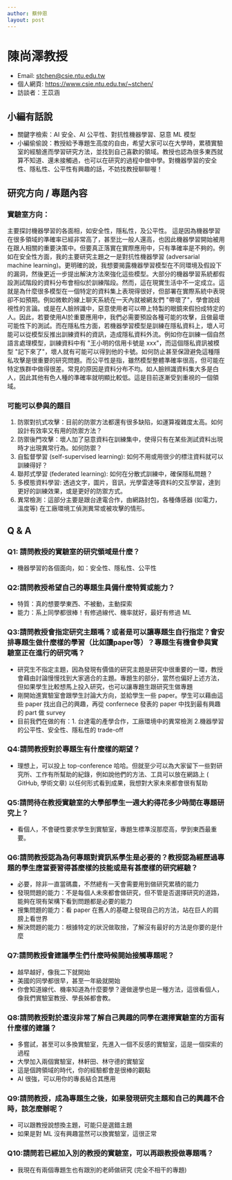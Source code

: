 ```yaml
---
author: 蔡仲恩
layout: post
---
```


#   陳尚澤教授

- Email: [stchen@csie.ntu.edu.tw](mailto:stchen@csie.ntu.edu.tw)
- 個人網頁: <https://www.csie.ntu.edu.tw/~stchen/>
- 訪談者：王苡涵

## 小編有話說

- 關鍵字檢索：AI 安全、AI 公平性、對抗性機器學習、惡意 ML 模型
- 小編偷偷說：教授給予專題生高度的自由，希望大家可以在大學時，累積實驗室的經驗進而學習研究方法，並找到自己喜歡的領域。教授也認為很多東西就算不知道、還未接觸過，也可以在研究的過程中做中學。對機器學習的安全性、隱私性、公平性有興趣的話，不妨找教授聊聊喔！


## 研究方向 / 專題內容

### 實驗室方向：
主要探討機器學習的各面相，如安全性，隱私性，及公平性。
這是因為機器學習在很多領域的準確率已經非常高了，甚至比一般人還高，也因此機器學習開始被用在跟人相關的重要決策中。但要真正落實在實際應用中，只有準確率是不夠的。例如在安全性方面，我的主要研究主題之一是對抗性機器學習 (adversarial machine learning)。更明確的說，我想要揭露機器學習模型在不同環境及假設下的漏洞，然後更近一步提出解決方法來強化這些模型。大部分的機器學習系統都假設測試階段的資料分布會相似於訓練階段。然而，這在現實生活中不一定成立。這就是為什麼很多模型在一個特定的資料集上表現得很好，但部署在實際系統中表現卻不如預期。例如微軟的線上聊天系統在一天內就被網友們 "帶壞了"，學會說歧視性的言論。或是在人臉辨識中，惡意使用者可以帶上特製的眼鏡來假扮成特定的人。因此，若要使用AI於重要應用中，我們必需要預設各種可能的攻擊，且做最壞可能性下的測試。而在隱私性方面，若機器學習模型是訓練在隱私資料上，壞人可能可以從模型反推出訓練資料的資訊，造成隱私資料外流。例如你在訓練一個自然語言處理模型，訓練資料中有 "王小明的信用卡號是 xxx"，而這個隱私資訊被模型 "記下來了"，壞人就有可能可以得到他的卡號。如何防止甚至保證避免這種隱私攻擊是很重要的研究問題。而公平性是指，雖然模型整體準確率很高，但可能在特定族群中做得很差。常見的原因是資料分布不均。如人臉辨識資料集大多是白人，因此其他有色人種的準確率就明顯比較低。這是目前逐漸受到重視的一個領域。

### 可能可以參與的題目
1. 防禦對抗式攻擊：目前的防禦方法都還有很多缺陷，如運算複雜度太高。如何設計有效率又有用的防禦方法？
2. 防禦後門攻擊：壞人加了惡意資料在訓練集中，使得只有在某些測試資料出現時才出現異常行為。如何防禦？
3. 自監督學習 (self-supervised learning): 如何不用或用很少的標注資料就可以訓練得好？
4. 聯邦式學習 (federated learning):  如何在分散式訓練中，確保隱私問題？
5. 多模態資料學習: 透過文字，圖片，音訊，光學雷達等資料的交互學習，達到更好的訓練效果，或是更好的防禦方式。
6. 異常檢測：這部分主要是跟台達電合作，由網路封包，各種傳感器 (如電力，溫度等) 在工廠環境工偵測異常或被攻擊的情形。


## Q & A

### Q1: 請問教授的實驗室的研究領域是什麼？

- 機器學習的各個面向，如：安全性、隱私性、公平性

<h3>Q2:請問教授希望自己的專題生具備什麼特質或能力？
</h3>


- 特質：真的想要學東西、不被動，主動探索
- 能力：系上同學都很棒！有修過線代、機率就好，最好有修過 ML

<h3>Q3:請問教授會指定研究主題嗎？或者是可以讓專題生自行指定？會安排專題生做什麼樣的學習（比如讀paper等）？專題生有機會參與實驗室正在進行的研究嗎？</h3>


* 研究生不指定主題，因為發現有價值的研究主題是研究中很重要的一環，教授會藉由討論慢慢找到大家適合的主題。專題生的部分，當然也偏好上述方法，但如果學生比較想馬上投入研究，也可以讓專題生跟研究生做專題
* 剛開始進實驗室會跟學生討論大方向，並給學生一些 paper。學生可以藉由這些 paper 找出自己的興趣，再從 confernece 發表的 paper 中找到最有興趣的 part 做 survey
* 目前我們在做的有：1. 台達電的產學合作，工廠環境中的異常檢測 2.機器學習的公平性、安全性、隱私性的 trade-off

<h3>Q4:請問教授對於專題生有什麼樣的期望？</h3>


- 理想上，可以投上 top-conference 哈哈。但就至少可以為大家留下一些對研究所、工作有所幫助的紀錄，例如說他們的方法、工具可以放在網路上 ( GitHub, 學術文章) 以任何形式看到成果，我想對大家未來都會很有幫助

<h3>Q5:請問待在教授實驗室的大學部學生一週大約得花多少時間在專題研究上？</h3>


- 看個人，不會硬性要求學生到實驗室，專題生標準沒那麼高，學到東西最重要。

<h3>Q6:請問教授認為為何專題對資訊系學生是必要的？教授認為經歷過專題的學生應當要習得甚麼樣的技能或是有甚麼樣的研究經驗？</h3>


- 必要，除非一直當碼農，不然總有一天會需要用到做研究累積的能力
- 發現問題的能力：不是每個人未來都會做研究，但不管是否選擇研究的道路，能夠在現有架構下看到問題都是必要的能力
- 搜集問題的能力：看 paper 在舊人的基礎上發現自己的方法，站在巨人的肩膀上看世界
- 解決問題的能力：根據特定的狀況做取捨，了解沒有最好的方法是你要的是什麼

<h3>Q7:請問教授會建議學生們什麼時候開始接觸專題呢？</h3>


- 越早越好，像我二下就開始
- 美國的同學都很早，甚至一年級就開始
- 你會知道線代、機率知道為什麼要學？邊做邊學也是一種方法，這很看個人，像我們實驗室教授、學長姊都會教。

<h3> Q8:請問教授對於還沒非常了解自己興趣的同學在選擇實驗室的方面有什麼樣的建議？</h3>


- 多嘗試，甚至可以多換實驗室，先進入一個不反感的實驗室，這是一個探索的過程
- 大學加入兩個實驗室，林軒田、林守德的實驗室
- 這是個跨領域的時代，你的經驗都會是很棒的觀點
- AI 很強，可以用你的專長結合其應用

<h3>Q9:請問教授，成為專題生之後，如果發現研究主題和自己的興趣不合時，該怎麼辦呢？</h3>


- 可以跟教授說想換主題，可能只是選錯主題
- 如果是對 ML 沒有興趣當然可以換實驗室，這很正常

<h3>Q10:請問若已經加入別的教授的實驗室，可以再跟教授做專題嗎？</h3>

- 我現在有兩個專題生也有跟別的老師做研究 (完全不相干的專題)
